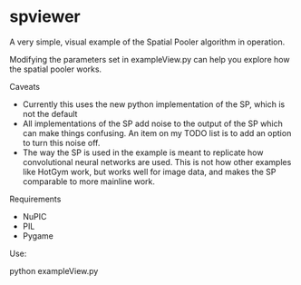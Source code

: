 spviewer
========

A very simple, visual example of the Spatial Pooler algorithm in operation.

Modifying the parameters set in exampleView.py can help you explore how
the spatial pooler works.

Caveats

- Currently this uses the new python implementation of the SP, which is not the
  default
- All implementations of the SP add noise to the output of the SP which can make
  things confusing. An item on my TODO list is to add an option to turn this
  noise off.
- The way the SP is used in the example is meant to replicate how convolutional
  neural networks are used. This is not how other examples like HotGym work, but
  works well for image data, and makes the SP comparable to more mainline work.


Requirements

- NuPIC
- PIL
- Pygame

Use:

python exampleView.py
